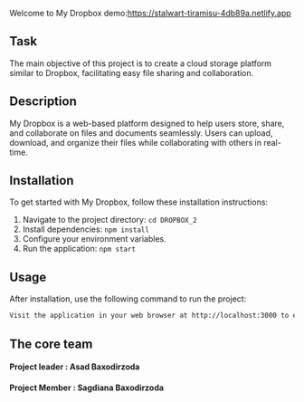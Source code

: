 Welcome to My Dropbox
demo:https://stalwart-tiramisu-4db89a.netlify.app
## Task

The main objective of this project is to create a cloud storage platform similar to Dropbox, facilitating easy file sharing and collaboration.

## Description

My Dropbox is a web-based platform designed to help users store, share, and collaborate on files and documents seamlessly. Users can upload, download, and organize their files while collaborating with others in real-time.

## Installation

To get started with My Dropbox, follow these installation instructions:

1. Navigate to the project directory: `cd DROPBOX_2`
2. Install dependencies: `npm install`
3. Configure your environment variables.
4. Run the application: `npm start`

## Usage

After installation, use the following command to run the project:

```bash
Visit the application in your web browser at http://localhost:3000 to explore and interact with My Dropbox.
``````

## The core team
 #### Project leader : Asad Baxodirzoda
 #### Project Member : Sagdiana Baxodirzoda